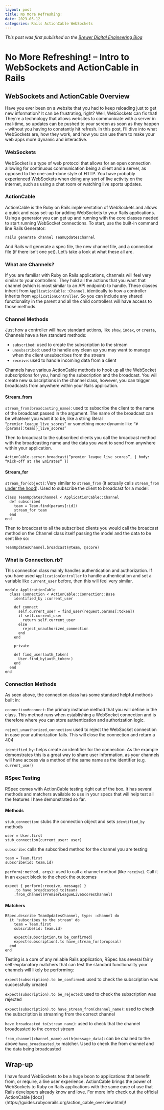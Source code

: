```yaml
---
layout: post
title: No More Refreshing!
date: 2023-05-12    
categories: Rails ActionCable WebSockets
---
```


_This post was first published on the [Brewer Digital Engineering Blog](https://brewerdigital.com/engineering/no-more-refreshing-intro-to-websockets-and-actioncable-in-rails/)_

<h1>No More Refreshing! – Intro to WebSockets and ActionCable in Rails</h1>

<h2>WebSockets and ActionCable Overview</h2>

Have you ever been on a website that you had to keep reloading just to get new information? It can be frustrating, right? Well, WebSockets can fix that! They’re a technology that allows websites to communicate with a server in real-time, so updates can be pushed to your screen as soon as they happen – without you having to constantly hit refresh. In this post, I’ll dive into what WebSockets are, how they work, and how you can use them to make your web apps more dynamic and interactive.

<h3>WebSockets</h3>

WebSocket is a type of web protocol that allows for an open connection allowing for continuous communication being a client and a server, as opposed to the one-and-done style of HTTP. You have probably experienced WebSockets when doing any sort of live activity on the internet, such as using a chat room or watching live sports updates.

<h3>ActionCable</h3>

ActionCable is the Ruby on Rails implementation of WebSockets and allows a quick and easy set-up for adding WebSockets to your Rails applications. Using a generator you can get up and running with the core classes needed to start running WebSocket connections. To start, use the built-in command line Rails Generator:

```
rails generate channel TeamUpdatesChannel
```

And Rails will generate a spec file, the new channel file, and a connection file (if there isn’t one yet). Let’s take a look at what these all are.

<h3>What are Channels?</h3>

If you are familiar with Ruby on Rails applications, channels will feel very similar to your controllers. They hold all the actions that you want that channel (which is most similar to an API endpoint) to handle. These classes inherit from `ApplicationCable::Channel`, identically to how a controller inherits from `ApplicationController`. So you can include any shared functionality in the parent and all the child controllers will have access to those methods.

<h3>Channel Methods</h3>

Just how a controller will have standard actions, like `show`, `index`, or `create`, Channels have a few standard methods:

- `subscribed`: used to create the subscription to the stream
- `unsubscribed`: used to handle any clean up you may want to manage when the client unsubscribes from the stream
- `receive`: used to handle incoming data from a client

Channels have various ActionCable methods to hook up all the WebSocket subscriptions for you, handling the subscription and the broadcast. You will create new subscriptions in the channel class, however, you can trigger broadcasts from anywhere within your Rails application.

<h4>Stream_from</h4>

`stream_from(broadcasting_name)`: used to subscribe the client to the name of the broadcast passed in the argument. The name of the broadcast can be whatever you want it to be, like a string literal `“premier_league_live_scores”` or something more dynamic like `“#{params[:team]}_live_scores”`

Then to broadcast to the subscribed clients you call the broadcast method with the broadcasting name and the data you want to send from anywhere within your application.

```
ActionCable.server.broadcast(“premier_league_live_scores”, { body: “Kick-off at The Emirates“ })
```

<h4>Stream_for</h4>

`stream_for(object)`: Very similar to `stream_from` (it actually calls `stream_from` [under the hood](https://api.rubyonrails.org/v7.0.4.2/classes/ActionCable/Channel/Streams.html#method-i-stream_for)). Used to subscribe the client to broadcast for a model:

```
class TeamUpdatesChannel < ApplicationCable::Channel
  def subscribed
    team = Team.find(params[:id])
    stream_for team
  end
end
```

Then to broadcast to all the subscribed clients you would call the broadcast method on the Channel class itself passing the model and the data to be sent like so:

```
TeamUpdatesChannel.broadcast(@team, @score)
```

<h3>What is Connection.rb?</h3>

This connection class mainly handles authentication and authorization. If you have used `ApplicationController` to handle authentication and set a variable like `current_user` before, then this will feel very similar.

```
module ApplicationCable
  class Connection < ActionCable::Connection::Base
    identified_by :current_user

    def connect
      self.current_user = find_user(request.params[:token])
      if self.current_user
        return self.current_user
      else
        reject_unauthorized_connection
      end
    end

    private

    def find_user(auth_token)
      User.find_by(auth_token:)
    end
  end
end
```

<h3>Connection Methods</h3>

As seen above, the connection class has some standard helpful methods built in:

`connection#connect`: the primary instance method that you will define in the class. This method runs when establishing a WebSocket connection and is therefore where you can store authentication and authorization logic.

`reject_unauthorized_connection`: used to reject the WebSocket connection in case your authorization fails. This will close the connection and return a 404

`identified_by`: helps create an identifier for the connection. As the example demonstrates this is a great way to share user information, as your channels will have access via a method of the same name as the identifier (e.g. `current_user`)


<h3>RSpec Testing</h3>

RSpec comes with ActionCable testing right out of the box. It has several methods and matchers available to use in your specs that will help test all the features I have demonstrated so far.

<h4>Methods</h4>

`stub_connection`: stubs the connection object and sets `identified_by` methods

```
user = User.first
stub_connection(current_user: user)
```

`subscribe`: calls the subscribed method for the channel you are testing

```
team = Team.first
subscribe(id: team.id)
```

`perform(:method, args)`: used to call a channel method (like `receive`). Call it in an `expect` block to the check the outcomes

```
expect { perform(:receive, message) }
    .to have_broadcasted_to(team)
    .from_channel(PremierLeagueLiveScoresChannel)
```

<h4>Matchers</h4>

```
RSpec.describe TeamUpdatesChannel, type: :channel do
  it 'subscribes to the stream' do
    team = Team.first
    subscribe(id: team.id)

    expect(subscription.to be_confirmed)
    expect(subscription).to have_stream_for(proposal)
  end
end
```

Testing is a core of any reliable Rails application, RSpec has several fairly self-explanatory matchers that can test the standard functionality your channels will likely be performing:

`expect(subscription).to be_confirmed`: used to check the subscription was successfully created

`expect(subscription).to be_rejected`: used to check the subscription was rejected

`expect(subscription).to have_stream_from(channel_name)`: used to check the subscription is streaming from the correct channel

`have_broadcasted_to(stream_name)`: used to check that the channel broadcasted to the correct stream

`from_channel(channel_name).with(message_data)`: can be chained to the above `have_broadcasted_to` matcher. Used to check the from channel and the data being broadcasted

<h2>Wrap-up</h2>
I have found WebSockets to be a huge boon to applications that benefit from, or require, a live user experience. ActionCable brings the power of WebSockets to Ruby on Rails applications with the same ease of use that Rails developers already know and love. For more info check out the official ActionCable [docs](https://guides.rubyonrails.org/action_cable_overview.html)!
